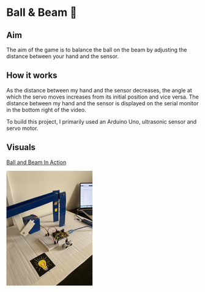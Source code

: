 # Ball & Beam :tennis:

## Aim

The aim of the game is to balance the ball on the beam by adjusting the distance between your hand and the sensor.

## How it works 

As the distance between my hand and the sensor decreases, the angle at which the servo moves increases from its initial position and vice versa. The distance between my hand and the sensor is displayed on the serial monitor in the bottom right of the video.

To build this project, I primarily used an Arduino Uno, ultrasonic sensor and servo motor.

## Visuals

[Ball and Beam In Action](https://www.youtube.com/watch?v=xNa3PSpyW1o)


<p><img height=300 align="left" src="visuals/BB.JPG"></p>